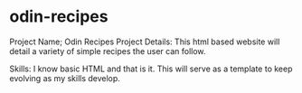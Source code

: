 # odin-recipes

Project Name; Odin Recipes
Project Details: This html based website will detail a variety of simple recipes the user can follow.

Skills: I know basic HTML and that is it. This will serve as a template to keep evolving as my skills develop.
